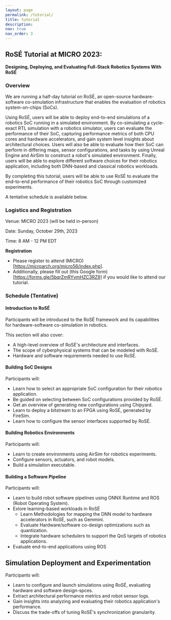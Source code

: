 ```yaml
---
layout: page
permalink: /tutorial/
title: tutorial 
description: 
nav: true
nav_order: 3
---
```


## RoSÉ Tutorial at MICRO 2023:
**Designing, Deploying, and Evaluating Full-Stack Robotics Systems With RoSÉ**

### Overview
We are running a half-day tutorial on RoSÉ, an open-source hardware-software co-simulation infrastructure that enables the evaluation of robotics system-on-chips (SoCs). 

Using RoSÉ, users will be able to deploy end-to-end simulations of a robotics SoC running in a simulated environment. By co-simulating a cycle-exact RTL simulation with a robotics simulator, users can evaluate the performance of their SoC, capturing performance metrics of both CPU cores and hardware accelerators, and gain system level insights about architectural choices. Users will also be able to evaluate how their SoC can perform in differing maps, sensor configurations, and tasks by using Unreal Engine and AirSim to construct a robot's simulated environment. Finally, users will be able to explore different software choices for their robotics application, including both DNN-based and classical robotics workloads. 

By completing this tutorial, users will be able to use RoSÉ to evaluate the end-to-end performance of their robotics SoC through customized experiments.

A tentative schedule is available below.

### Logistics and Registration

Venue: MICRO 2023 (will be held in-person)

Date: Sunday, October 29th, 2023

Time: 8 AM - 12 PM EDT

**Registration**
- Please register to attend (MICRO)[https://microarch.org/micro56/index.php].
- Additionally, please fill out (this Google form)[https://forms.gle/5bqrZmRYvmHZC3RZ9] if you would like to attend our tutorial.

### Schedule (Tentative)

#### Introduction to RoSÉ
Participants will be introduced to the RoSÉ framework and its capabilities for hardware-software co-simulation in robotics.

This section will also cover:
- A high-level overview of RoSÉ's architecture and interfaces.
- The scope of cyberphysical systems that can be modeled with RoSÉ.
- Hardware and software requirements needed to use RoSÉ.

#### Building SoC Designs
Participants will:
- Learn how to select an appropriate SoC configuration for their robotics application.
- Be guided on selecting between SoC configurations provided by RoSÉ.
- Get an overview of generating new configurations using Chipyard.
- Learn to deploy a bitstream to an FPGA using RoSÉ, generated by FireSim.
- Learn how to configure the sensor interfaces supported by RoSÉ.

#### Building Robotics Environments
Participants will:
- Learn to create environments using AirSim for robotics experiments.
- Configure sensors, actuators, and robot models.
- Build a simulation executable.

#### Building a Software Pipeline
Participants will:
- Learn to build robot software pipelines using ONNX Runtime and ROS (Robot Operating System).
- Exlore learning-based workloads in RoSÉ
    - Learn Methodologies for mapping the DNN model to hardware accelerators in RoSÉ, such as Gemmini.
    - Evaluate Hardware/software co-design optimizations such as quantization.
    - Integrate hardware schedulers to support the QoS targets of robotics applications.
- Evaluate end-to-end applications using ROS

## Simulation Deployment and Experimentation
Participants will:
- Learn to configure and launch simulations using RoSÉ, evaluating hardware and software design-spces.
- Extract architectural performance metrics and robot sensor logs.
- Gain insights into analyzing and evaluating their robotics application's performance.
- Discuss the trade-offs of tuning RoSÉ's synchronization granularity.


